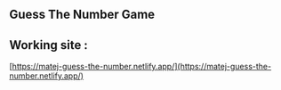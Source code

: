 ## Guess The Number Game

## Working site :

[https://matej-guess-the-number.netlify.app/](https://matej-guess-the-number.netlify.app/)
